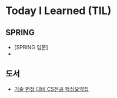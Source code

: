 # Today I Learned (TIL)

## SPRING
* [SPRING 입문]
* 

## 도서
* [기술 면접 대비 CS전공 핵심요약집](https://github.com/jisubaek/TIL/tree/main/%EB%8F%84%EC%84%9C/%EA%B8%B0%EC%88%A0%EB%A9%B4%EC%A0%91%EB%8C%80%EB%B9%84%20CS%EC%A0%84%EA%B3%B5%20%ED%95%B5%EC%8B%AC%EC%9A%94%EC%95%BD%EC%A7%91)
